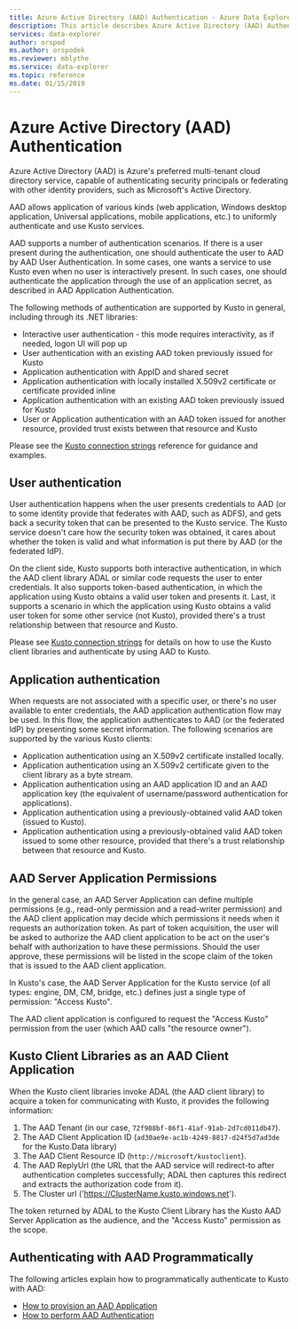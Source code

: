 ```yaml
---
title: Azure Active Directory (AAD) Authentication - Azure Data Explorer | Microsoft Docs
description: This article describes Azure Active Directory (AAD) Authentication in Azure Data Explorer.
services: data-explorer
author: orspod
ms.author: orspodek
ms.reviewer: mblythe
ms.service: data-explorer
ms.topic: reference
ms.date: 01/15/2019
---
```

# Azure Active Directory (AAD) Authentication

Azure Active Directory (AAD) is Azure's preferred multi-tenant cloud directory service,
capable of authenticating security principals or federating with other identity providers,
such as Microsoft's Active Directory.

AAD allows application of various kinds (web application, Windows desktop application, Universal applications,
mobile applications, etc.) to uniformly authenticate and use Kusto services.

AAD supports a number of authentication scenarios.
If there is a user present during the authentication, one should authenticate the user to AAD by AAD User Authentication.
In some cases, one wants a service to use Kusto even when no user is interactively
present. In such cases, one should authenticate the application through the use
of an application secret, as described in AAD Application Authentication.

The following methods of authentication are supported by Kusto in general,
including through its .NET libraries:

* Interactive user authentication - this mode requires interactivity, as if needed, logon UI will pop up
* User authentication with an existing AAD token previously issued for Kusto
* Application authentication with AppID and shared secret
* Application authentication with locally installed X.509v2 certificate or certificate provided inline
* Application authentication with an existing AAD token previously issued for Kusto
* User or Application authentication with an AAD token issued for another resource, provided trust exists between that resource and Kusto

Please see the [Kusto connection strings](../../api/connection-strings/kusto.md) reference for guidance and examples.

## User authentication

User authentication happens when the user presents credentials to AAD (or to some identity provide
that federates with AAD, such as ADFS), and gets back a security token that can be presented to the
Kusto service. The Kusto service doesn't care how the security token was obtained, it cares about
whether the token is valid and what information is put there by AAD (or the federated IdP).

On the client side, Kusto supports both interactive authentication, in which the AAD client library
ADAL or similar code requests the user to enter credentials. It also supports token-based
authentication, in which the application using Kusto obtains a valid user token and presents
it. Last, it supports a scenario in which the application using Kusto obtains a valid user token
for some other service (not Kusto), provided there's a trust relationship between that resource
and Kusto.

Please see [Kusto connection strings](../../api/connection-strings/kusto.md) for details on how
to use the Kusto client libraries and authenticate by using AAD to Kusto.

## Application authentication

When requests are not associated with a specific user, or there's no user available to enter
credentials, the AAD application authentication flow may be used. In this flow, the application
authenticates to AAD (or the federated IdP) by presenting some secret information. The following
scenarios are supported by the various Kusto clients:

* Application authentication using an X.509v2 certificate installed locally.
* Application authentication using an X.509v2 certificate given to the client library as a byte stream.
* Application authentication using an AAD application ID and an AAD application key
  (the equivalent of username/password authentication for applications).
* Application authentication using a previously-obtained valid AAD token (issued to Kusto).
* Application authentication using a previously-obtained valid AAD token issued to some other resource,
  provided that there's a trust relationship between that resource and Kusto.

## AAD Server Application Permissions

In the general case, an AAD Server Application can define multiple
permissions (e.g., read-only permission and a read-writer permission) and the AAD
client application may decide which permissions it needs when it requests an
authorization token. As part of token acquisition, the user will be asked
to authorize the AAD client application to be act on the user's behalf with
authorization to have these permissions. Should the user approve, these
permissions will be listed in the scope claim of the token that is issued
to the AAD client application.

In Kusto's case, the AAD Server Application for the Kusto service
(of all types: engine, DM, CM, bridge, etc.) defines just a single
type of permission: "Access Kusto".

The AAD client application is configured to request the "Access Kusto" permission
from the user (which AAD calls "the resource owner").

## Kusto Client Libraries as an AAD Client Application

When the Kusto client libraries invoke ADAL (the AAD client library)
to acquire a token for communicating with Kusto, it provides
the following information:

1. The AAD Tenant (in our case, `72f988bf-86f1-41af-91ab-2d7cd011db47`).
2. The AAD Client Application ID (`ad30ae9e-ac1b-4249-8817-d24f5d7ad3de` for the Kusto.Data library)
3. The AAD Client Resource ID (`http://microsoft/kustoclient`).
4. The AAD ReplyUrl (the URL that the AAD service will redirect-to after authentication completes successfully;
   ADAL then captures this redirect and extracts the authorization code from it).
5. The Cluster url ('https://ClusterName.kusto.windows.net').

The token returned by ADAL to the Kusto Client Library has the Kusto AAD Server Application
as the audience, and the "Access Kusto" permission as the scope.

## Authenticating with AAD Programmatically

The following articles explain how to programmatically authenticate to Kusto with AAD:

* [How to provision an AAD Application](./how-to-provision-aad-app.md)
* [How to perform AAD Authentication](./how-to-authenticate-with-aad.md)

